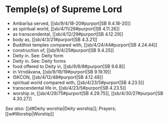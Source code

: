 # Temple(s) of Supreme Lord

* Ambarīṣa served, [[sb/9/4/18-20#purport|SB 9.4.18-20]]
* as spiritual world, [[sb/4/11/26#purport|SB 4.11.26]]
* as transcendental, [[sb/4/12/29#purport|SB 4.12.29]]
* body as, [[sb/4/3/21#purport|SB 4.3.21]]
* Buddhist temples compared with, [[sb/4/24/44#purport|SB 4.24.44]]
* construction of, [[sb/9/4/25#purport|SB 9.4.25]]
* Deity in. See: Deity form 
* Deity in. See: Deity forms 
* food offered to Deity in, [[sb/9/6/8#purport|SB 9.6.8]]
* in Vṛndāvana, [[sb/9/19/19#purport|SB 9.19.19]]
* ISKCON, [[sb/4/12/48#purport|SB 4.12.48]]
* spiritual world compared with, [[sb/4/23/5#purport|SB 4.23.5]]
* transcendental life in, [[sb/4/23/5#purport|SB 4.23.5]]
* worship in, [[sb/4/29/75#purport|SB 4.29.75]], [[sb/4/30/27#purport|SB 4.30.27]]

*See also:* [[d#Deity worship|Deity worship]]; Prayers; [[w#Worship|Worship]]
